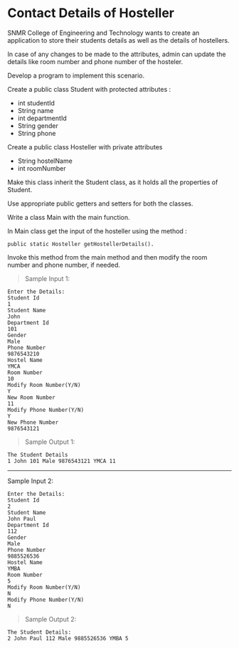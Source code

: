 # Contact Details of Hosteller

SNMR College of Engineering and Technology wants to create an application to store their students details as well as the details of hostellers.

In case of any changes to be made to the attributes,  admin can update the details like room number and phone number of the hosteler.

Develop a program to implement this scenario.

Create a public class Student with  protected attributes :

- int studentId
- String name
- int departmentId
- String gender
- String phone

Create a public class Hosteller with private attributes

- String hostelName
- int roomNumber

Make this class inherit the Student class, as it holds all the properties of Student. 

Use appropriate public getters and setters for both the classes.

Write a class Main with the main function.

In Main class get the input of the hosteller using the method :

`public static Hosteller getHostellerDetails().`

Invoke this method from the main method and then modify the room number and phone number, if needed.

> Sample Input 1:

    Enter the Details:
    Student Id
    1
    Student Name
    John
    Department Id
    101
    Gender
    Male
    Phone Number
    9876543210
    Hostel Name
    YMCA
    Room Number
    10
    Modify Room Number(Y/N)
    Y
    New Room Number
    11
    Modify Phone Number(Y/N)
    Y
    New Phone Number
    9876543121

> Sample Output 1:

    The Student Details
    1 John 101 Male 9876543121 YMCA 11

---

Sample Input 2:

    Enter the Details:
    Student Id
    2
    Student Name
    John Paul
    Department Id
    112
    Gender
    Male
    Phone Number
    9885526536
    Hostel Name
    YMBA
    Room Number
    5
    Modify Room Number(Y/N)
    N
    Modify Phone Number(Y/N)
    N

> Sample Output 2:

    The Student Details:
    2 John Paul 112 Male 9885526536 YMBA 5